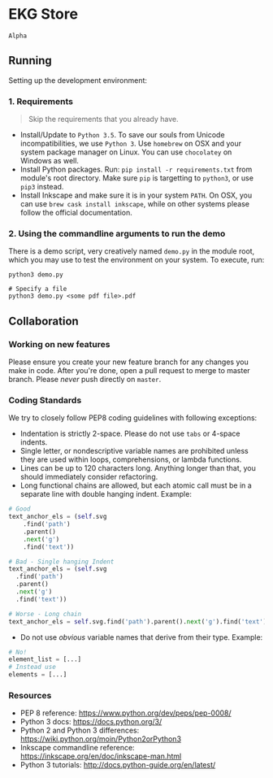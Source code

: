# EKG Store

`Alpha`

## Running
Setting up the development environment:

### 1. Requirements
> Skip the requirements that you already have.

- Install/Update to `Python 3.5`. To save our souls from Unicode incompatibilities, we use `Python 3`. Use `homebrew` on OSX and your system package manager on Linux. You can use `chocolatey` on Windows as well.
- Install Python packages. Run: `pip install -r requirements.txt` from module's root directory. Make sure `pip` is targetting to `python3`, or use `pip3` instead.
- Install Inkscape and make sure it is in your system `PATH`. On OSX, you can use `brew cask install inkscape`, while on other systems please follow the official documentation.

### 2. Using the commandline arguments to run the demo
There is a demo script, very creatively named `demo.py` in the module root, which you may use to test the environment on your system. To execute, run:

```shell
python3 demo.py

# Specify a file
python3 demo.py <some pdf file>.pdf
```

## Collaboration
### Working on new features
Please ensure you create your new feature branch for any changes you make in code. After you're done, open a pull request to merge to master branch. Please *never* push directly on `master`.

### Coding Standards
We try to closely follow PEP8 coding guidelines with following exceptions:
- Indentation is strictly 2-space. Please do not use `tabs` or 4-space indents.
- Single letter, or nondescriptive variable names are prohibited unless they are used within loops, comprehensions, or lambda functions.
- Lines can be up to 120 characters long. Anything longer than that, you should immediately consider refactoring.
- Long functional chains are allowed, but each atomic call must be in a separate line with double hanging indent. Example:
```python
# Good
text_anchor_els = (self.svg
    .find('path')
    .parent()
    .next('g')
    .find('text'))

# Bad - Single hanging Indent
text_anchor_els = (self.svg
  .find('path')
  .parent()
  .next('g')
  .find('text'))

# Worse - Long chain
text_anchor_els = self.svg.find('path').parent().next('g').find('text')
```
- Do not use _obvious_ variable names that derive from their type. Example:
```python
# No!
element_list = [...]
# Instead use
elements = [...]
```

### Resources
- PEP 8 reference: https://www.python.org/dev/peps/pep-0008/
- Python 3 docs: https://docs.python.org/3/
- Python 2 and Python 3 differences: https://wiki.python.org/moin/Python2orPython3
- Inkscape commandline reference: https://inkscape.org/en/doc/inkscape-man.html
- Python 3 tutorials: http://docs.python-guide.org/en/latest/
